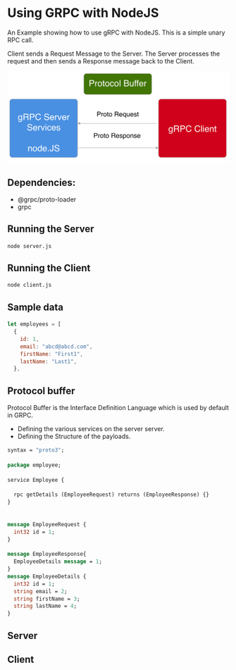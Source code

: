 # Using GRPC with NodeJS
An Example showing how to use gRPC with NodeJS. This is a simple unary RPC call.

Client sends a Request Message to the Server. The Server processes the request and then sends a Response message back to the Client.

![System Architecture](RPC.png)

## Dependencies:
- @grpc/proto-loader
- grpc

## Running the Server 

```bash
node server.js
```

## Running the Client

```bash
node client.js
```

## Sample data
```js
let employees = [
  {
    id: 1,
    email: "abcd@abcd.com",
    firstName: "First1",
    lastName: "Last1",
  },
```

## Protocol buffer
Protocol Buffer is the Interface Definition Language which is used by default in GRPC.

- Defining the various services on the server server.
- Defining the Structure of the payloads.


```proto
syntax = "proto3";

package employee;

service Employee {

  rpc getDetails (EmployeeRequest) returns (EmployeeResponse) {}
}


message EmployeeRequest {
  int32 id = 1;
}

message EmployeeResponse{
  EmployeeDetails message = 1;
}
message EmployeeDetails {
  int32 id = 1;
  string email = 2;
  string firstName = 3; 
  string lastName = 4;
}
```

## Server



## Client